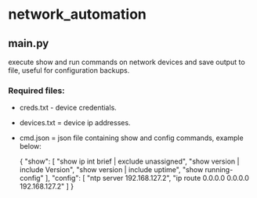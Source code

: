 # network_automation

## main.py

execute show and run commands on network devices and save output to file, useful for configuration backups.

### Required files:

- creds.txt - device credentials.
- devices.txt = device ip addresses.
- cmd.json = json file containing show and config commands, example below:

  {
  "show": [
  "show ip int brief | exclude unassigned",
  "show version | include Version",
  "show version | include uptime",
  "show running-config"
  ],
  "config": [
  "ntp server 192.168.127.2",
  "ip route 0.0.0.0 0.0.0.0 192.168.127.2"
  ]
  }

